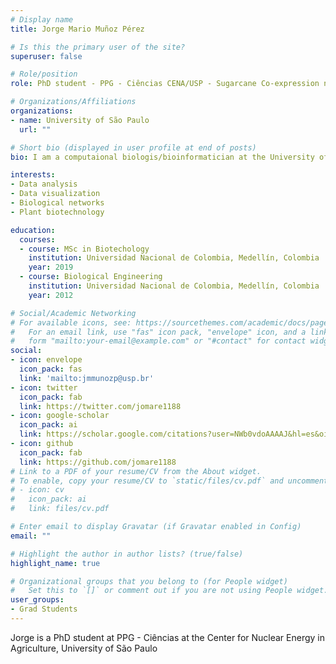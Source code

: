```yaml
---
# Display name
title: Jorge Mario Muñoz Pérez

# Is this the primary user of the site?
superuser: false

# Role/position
role: PhD student - PPG - Ciências CENA/USP - Sugarcane Co-expression networks

# Organizations/Affiliations
organizations:
- name: University of São Paulo
  url: ""

# Short bio (displayed in user profile at end of posts)
bio: I am a computaional biologis/bioinformatician at the University of São Paulo, Campus Luiz de Queiroz.

interests:
- Data analysis 
- Data visualization
- Biological networks
- Plant biotechnology

education:
  courses:
  - course: MSc in Biotechology
    institution: Universidad Nacional de Colombia, Medellín, Colombia
    year: 2019
  - course: Biological Engineering
    institution: Universidad Nacional de Colombia, Medellín, Colombia
    year: 2012

# Social/Academic Networking
# For available icons, see: https://sourcethemes.com/academic/docs/page-builder/#icons
#   For an email link, use "fas" icon pack, "envelope" icon, and a link in the
#   form "mailto:your-email@example.com" or "#contact" for contact widget.
social:
- icon: envelope
  icon_pack: fas
  link: 'mailto:jmmunozp@usp.br'
- icon: twitter
  icon_pack: fab
  link: https://twitter.com/jomare1188
- icon: google-scholar
  icon_pack: ai
  link: https://scholar.google.com/citations?user=NWb0vdoAAAAJ&hl=es&oi=sra
- icon: github
  icon_pack: fab
  link: https://github.com/jomare1188
# Link to a PDF of your resume/CV from the About widget.
# To enable, copy your resume/CV to `static/files/cv.pdf` and uncomment the lines below.
# - icon: cv
#   icon_pack: ai
#   link: files/cv.pdf

# Enter email to display Gravatar (if Gravatar enabled in Config)
email: ""

# Highlight the author in author lists? (true/false)
highlight_name: true

# Organizational groups that you belong to (for People widget)
#   Set this to `[]` or comment out if you are not using People widget.
user_groups:
- Grad Students
---
```


Jorge is a PhD student at PPG - Ciências at the Center for Nuclear Energy in Agriculture, University of São Paulo
